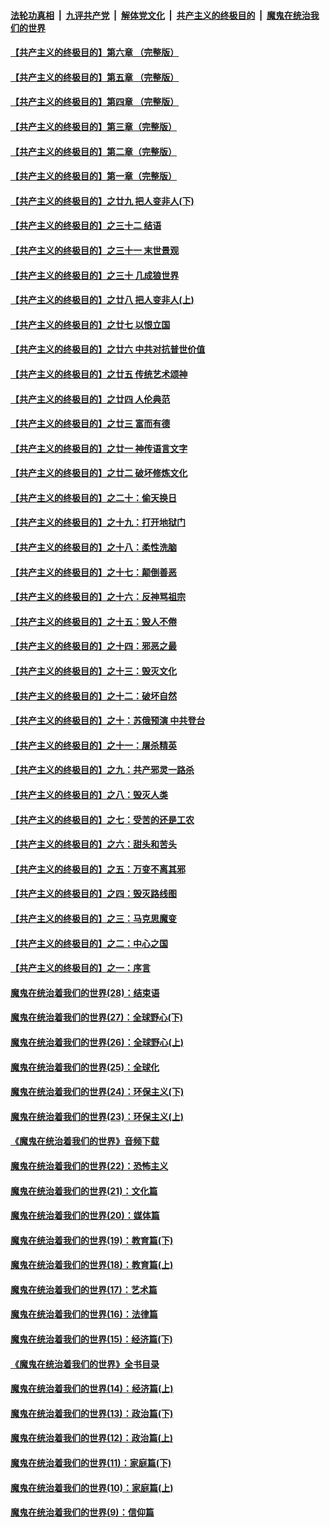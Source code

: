 ####  [法轮功真相](../../../../basic/blob/master/README.md?t=04031201) &nbsp;|&nbsp; [九评共产党](../../../../9ping.md/blob/master/README.md?t=04031201) &nbsp;|&nbsp; [解体党文化](../../../../jtdwh.md/blob/master/README.md?t=04031201)  &nbsp;|&nbsp; [共产主义的终极目的](../../../../gczydzjmd.md/blob/master/README.md?t=04031201) &nbsp;|&nbsp; [魔鬼在统治我们的世界](../../../../mgztzwmdsj.md/blob/master/README.md?t=04031201) 

#### [【共产主义的终极目的】第六章 （完整版）](../pages/nsc422/n11428913.md?t=04031201) 

#### [【共产主义的终极目的】第五章 （完整版）](../pages/nsc422/n11428912.md?t=04031201) 

#### [【共产主义的终极目的】第四章 （完整版）](../pages/nsc422/n11428907.md?t=04031201) 

#### [【共产主义的终极目的】第三章（完整版）](../pages/nsc422/n11428848.md?t=04031201) 

#### [【共产主义的终极目的】第二章（完整版）](../pages/nsc422/n11428831.md?t=04031201) 

#### [【共产主义的终极目的】第一章（完整版）](../pages/nsc422/n11417651.md?t=04031201) 

#### [【共产主义的终极目的】之廿九 把人变非人(下)](../pages/nsc422/n11344140.md?t=04031201) 

#### [【共产主义的终极目的】之三十二 结语](../pages/nsc422/n11360535.md?t=04031201) 

#### [【共产主义的终极目的】之三十一 末世景观](../pages/nsc422/n11351129.md?t=04031201) 

#### [【共产主义的终极目的】之三十 几成狼世界](../pages/nsc422/n11348280.md?t=04031201) 

#### [【共产主义的终极目的】之廿八 把人变非人(上)](../pages/nsc422/n11340492.md?t=04031201) 

#### [【共产主义的终极目的】之廿七 以恨立国](../pages/nsc422/n11336944.md?t=04031201) 

#### [【共产主义的终极目的】之廿六 中共对抗普世价值](../pages/nsc422/n11324785.md?t=04031201) 

#### [【共产主义的终极目的】之廿五 传统艺术颂神](../pages/nsc422/n11296396.md?t=04031201) 

#### [【共产主义的终极目的】之廿四 人伦典范](../pages/nsc422/n11296397.md?t=04031201) 

#### [【共产主义的终极目的】之廿三 富而有德](../pages/nsc422/n11283598.md?t=04031201) 

#### [【共产主义的终极目的】之廿一 神传语言文字](../pages/nsc422/n11263265.md?t=04031201) 

#### [【共产主义的终极目的】之廿二 破坏修炼文化](../pages/nsc422/n11245728.md?t=04031201) 

#### [【共产主义的终极目的】之二十：偷天换日](../pages/nsc422/n11238846.md?t=04031201) 

#### [【共产主义的终极目的】之十九：打开地狱门](../pages/nsc422/n11206376.md?t=04031201) 

#### [【共产主义的终极目的】之十八：柔性洗脑](../pages/nsc422/n11199994.md?t=04031201) 

#### [【共产主义的终极目的】之十七：颠倒善恶](../pages/nsc422/n11179782.md?t=04031201) 

#### [【共产主义的终极目的】之十六：反神骂祖宗](../pages/nsc422/n11166798.md?t=04031201) 

#### [【共产主义的终极目的】之十五：毁人不倦](../pages/nsc422/n11166792.md?t=04031201) 

#### [【共产主义的终极目的】之十四：邪恶之最](../pages/nsc422/n11150249.md?t=04031201) 

#### [【共产主义的终极目的】之十三：毁灭文化](../pages/nsc422/n11135227.md?t=04031201) 

#### [【共产主义的终极目的】之十二：破坏自然](../pages/nsc422/n11135214.md?t=04031201) 

#### [【共产主义的终极目的】之十：苏俄预演 中共登台](../pages/nsc422/n11118424.md?t=04031201) 

#### [【共产主义的终极目的】之十一：屠杀精英](../pages/nsc422/n11118442.md?t=04031201) 

#### [【共产主义的终极目的】之九：共产邪灵一路杀](../pages/nsc422/n11114139.md?t=04031201) 

#### [【共产主义的终极目的】之八：毁灭人类](../pages/nsc422/n11108503.md?t=04031201) 

#### [【共产主义的终极目的】之七：受苦的还是工农](../pages/nsc422/n11101809.md?t=04031201) 

#### [【共产主义的终极目的】之六：甜头和苦头](../pages/nsc422/n11096971.md?t=04031201) 

#### [【共产主义的终极目的】之五：万变不离其邪](../pages/nsc422/n11091285.md?t=04031201) 

#### [【共产主义的终极目的】之四：毁灭路线图](../pages/nsc422/n11086284.md?t=04031201) 

#### [【共产主义的终极目的】之三：马克思魔变](../pages/nsc422/n11061941.md?t=04031201) 

#### [【共产主义的终极目的】之二：中心之国](../pages/nsc422/n11047728.md?t=04031201) 

#### [【共产主义的终极目的】之一：序言](../pages/nsc422/n11086077.md?t=04031201) 

#### [魔鬼在统治着我们的世界(28)：结束语](../pages/nsc422/n10936246.md?t=04031201) 

#### [魔鬼在统治着我们的世界(27)：全球野心(下)](../pages/nsc422/n10928319.md?t=04031201) 

#### [魔鬼在统治着我们的世界(26)：全球野心(上)](../pages/nsc422/n10900318.md?t=04031201) 

#### [魔鬼在统治着我们的世界(25)：全球化](../pages/nsc422/n10788205.md?t=04031201) 

#### [魔鬼在统治着我们的世界(24)：环保主义(下)](../pages/nsc422/n10695307.md?t=04031201) 

#### [魔鬼在统治着我们的世界(23)：环保主义(上)](../pages/nsc422/n10688613.md?t=04031201) 

#### [《魔鬼在统治着我们的世界》音频下载](../pages/nsc422/n10635553.md?t=04031201) 

#### [魔鬼在统治着我们的世界(22)：恐怖主义](../pages/nsc422/n10614727.md?t=04031201) 

#### [魔鬼在统治着我们的世界(21)：文化篇](../pages/nsc422/n10597706.md?t=04031201) 

#### [魔鬼在统治着我们的世界(20)：媒体篇](../pages/nsc422/n10586579.md?t=04031201) 

#### [魔鬼在统治着我们的世界(19)：教育篇(下)](../pages/nsc422/n10564808.md?t=04031201) 

#### [魔鬼在统治着我们的世界(18)：教育篇(上)](../pages/nsc422/n10526970.md?t=04031201) 

#### [魔鬼在统治着我们的世界(17)：艺术篇](../pages/nsc422/n10499093.md?t=04031201) 

#### [魔鬼在统治着我们的世界(16)：法律篇](../pages/nsc422/n10485969.md?t=04031201) 

#### [魔鬼在统治着我们的世界(15)：经济篇(下)](../pages/nsc422/n10469975.md?t=04031201) 

#### [《魔鬼在统治着我们的世界》全书目录](../pages/nsc422/n10464261.md?t=04031201) 

#### [魔鬼在统治着我们的世界(14)：经济篇(上)](../pages/nsc422/n10457370.md?t=04031201) 

#### [魔鬼在统治着我们的世界(13)：政治篇(下)](../pages/nsc422/n10448270.md?t=04031201) 

#### [魔鬼在统治着我们的世界(12)：政治篇(上)](../pages/nsc422/n10444576.md?t=04031201) 

#### [魔鬼在统治着我们的世界(11)：家庭篇(下)](../pages/nsc422/n10440961.md?t=04031201) 

#### [魔鬼在统治着我们的世界(10)：家庭篇(上)](../pages/nsc422/n10435448.md?t=04031201) 

#### [魔鬼在统治着我们的世界(9)：信仰篇](../pages/nsc422/n10432159.md?t=04031201) 

